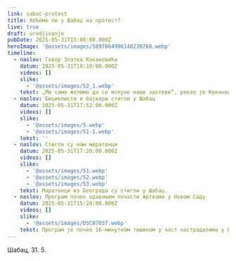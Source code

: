 ```yaml
---
link: sabac-protest
title: Хоћемо ли у Шабац на протест?
live: true
draft: uredjivanje
pubDate: 2025-05-31T15:00:00.000Z
heroImage: '@assets/images/5897664996140238768.webp'
timeline:
  - naslov: Говор Златка Кокановића
    datum: 2025-05-31T18:10:00.000Z
    videos: []
    slike:
      - '@assets/images/52_1.webp'
    tekst: „Ми само желимо да се испуне наши захтеви”, рекао је Кокановић, давајући подршку студентском захтеву за расписивање парламентарних избора.
  - naslov: Бициклисти и бајкери стигли у Шабац
    datum: 2025-05-31T17:52:00.000Z
    videos: []
    slike:
      - '@assets/images/5.webp'
      - '@assets/images/51-1.webp'
    tekst: ''
  - naslov: Стигли су нам маратонци
    datum: 2025-05-31T17:20:00.000Z
    videos: []
    slike:
      - '@assets/images/51.webp'
      - '@assets/images/52.webp'
      - '@assets/images/53.webp'
    tekst: Маратонци из Београда су стигли у Шабац.
  - naslov: Програм почео одавањем почасти жртвама у Новом Саду
    datum: 2025-05-31T15:20:00.000Z
    videos: []
    slike:
      - '@assets/images/DSC07037.webp'
    tekst: Програм је почео 16-минутном тишином у част настрадалима у Новом Саду. Након тога, Шабачки хор је отпевао Химну Србије.
---
```

Шабац, 31. 5.
